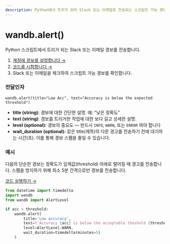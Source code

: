 ```yaml
---
description: Python에서 트리거 되어 Slack 또는 이메일로 전송되는 스크립트 가능 경보
---
```


# wandb.alert\(\)

Python 스크립트에서 트리거 되는 Slack 또는 이메일 경보를 전송합니다.

1.  [계정에 경보를 설정합니다 →](https://docs.wandb.ai/v/ko/app/features/alerts)
2.  [코드를 시험합니다 →](http://tiny.cc/wb-alerts)
3. Slack 또는 이메일을 체크하여 스크립트 가능 경보를 확인합니다.

### **전달인자**

`wandb.alert(title="Low Acc", text="Accuracy is below the expected threshold")`

* **title \(string\)**: 경보에 대한 간단한 설명. 예: “낮은 정확도”
* **text \(string\)**: 경보를 트리거한 작업에 대한 보다 길고 상세한 설명.
* **level \(optional\):**  경보의 중요도 — 반드시 `INFO`, `WARN`, 또는 `ERROR` 여야 합니다
* **wait\_duration \(optional\):** 같은 title\(제목\)의 다른 경고를 전송하기 전에 대기하는 시간\(초\). 이를 통해 경보 스팸을 줄일 수 있습니다.

###  **예시**

 다음의 단순한 경보는 정확도가 임계값\(threshold\) 아래로 떨어질 때 경고를 전송합니다. 스팸을 방지하기 위해 최소 5분 간격으로만 경보를 전송합니다.

 [코드 실행하기 →](http://tiny.cc/wb-alerts)

```python
from datetime import timedelta
import wandb
from wandb import AlertLevel

if acc < threshold:
    wandb.alert(
        title='Low accuracy', 
        text=f'Accuracy {acc} is below the acceptable theshold {threshold}',
        level=AlertLevel.WARN,
        wait_duration=timedelta(minutes=5)
    )
```


